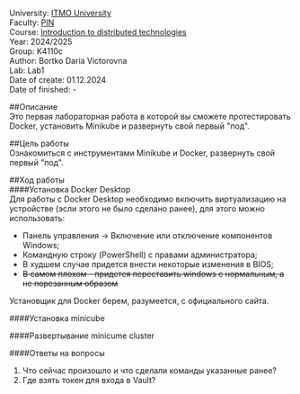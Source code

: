 University: [ITMO University](https://itmo.ru/ru/)  
Faculty: [PIN](https://fict.itmo.ru)  
Course: [Introduction to distributed technologies](https://github.com/itmo-ict-faculty/introduction-to-distributed-technologies)  
Year: 2024/2025  
Group: K4110c  
Author: Bortko Daria Victorovna  
Lab: Lab1  
Date of create: 01.12.2024  
Date of finished: -  

##Описание   
Это первая лабораторная работа в которой вы сможете протестировать Docker, установить Minikube и развернуть свой первый "под".  

  
##Цель работы  
Ознакомиться с инструментами Minikube и Docker, развернуть свой первый "под".  

##Ход работы  
####Установка Docker Desktop  
Для работы с Docker Desktop необходимо включить виртуализацию на устройстве (эсли этого не было сделано ранее), для этого можно использовать:  
- Панель управления -> Включение или отключение компонентов Windows;  
- Командную строку (PowerShell) с правами администратора;
- В худшем случае придется внести некоторые изменения в BIOS;
- ~~В самом плохом - придется переставить windows с нормальным, а не порезанным образом~~

Установщик для Docker берем, разумеется, с официального сайта.

####Установка minicube

####Развертывание minicume cluster  


####Ответы на вопросы  
1. Что сейчас произошло и что сделали команды указанные ранее?
2. Где взять токен для входа в Vault?  
